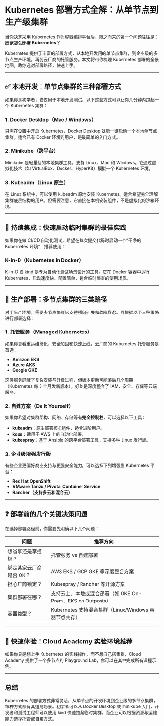# Kubernetes 部署方式全解：从单节点到生产级集群

当你决定采用 Kubernetes 作为容器编排平台后，随之而来的第一个问题往往是：**应该怎么部署 Kubernetes？**

Kubernetes 提供了丰富的部署方式，从本地开发用的单节点集群，到企业级的多节点生产环境，再到云厂商的托管服务。本文将带你梳理 Kubernetes 部署的全景地图，助你选对部署路径，快速上手。

---

## ✅ 本地开发：单节点集群的三种部署方式

如果你是初学者，或仅用于本地开发测试，以下这些方式可以让你几分钟内跑起一个 Kubernetes 集群：

### 1. Docker Desktop（Mac / Windows）

只需在设置中开启 Kubernetes，Docker Desktop 就能一键启动一个本地单节点集群。适合已有 Docker 环境的用户，是最简单的入门方式。

### 2. Minikube（跨平台）

Minikube 是轻量级的本地集群工具，支持 Linux、Mac 和 Windows。它通过虚拟化技术（如 VirtualBox、Docker、HyperKit）模拟一个 Kubernetes 环境。

### 3. Kubeadm（Linux 原生）

在 Linux 系统中，可以使用 kubeadm 原地安装 Kubernetes。适合希望完全理解集群底层结构的用户。但需要注意，它直接在本机安装组件，不是虚拟化的沙箱环境。

---

## 🧪 持续集成：快速启动临时集群的最佳实践

如果你在做 CI/CD 自动化测试，希望在每次提交代码时启动一个“干净的 Kubernetes 环境”，推荐使用：

### K-in-D（Kubernetes in Docker）

K-in-D 或 kind 是专为自动化测试场景设计的工具。它在 Docker 容器中运行 Kubernetes，启动速度快、配置简单，适合临时集群的使用场景。

---

## 🚀 生产部署：多节点集群的三类路径

对于生产环境，需要多节点集群以支持横向扩展和故障容忍。可根据以下三种策略进行部署选择：

### 1. 托管服务（Managed Kubernetes）

如果你更看重运维简化、安全加固和快速上线，云厂商的 Kubernetes 托管服务是首选：

- **Amazon EKS**
- **Azure AKS**
- **Google GKE**

这类服务屏蔽了复杂安装与升级过程，但版本更新可能落后几个周期（Kubernetes 每 3 个月发新版本）。好处是深度整合了 IAM、安全、存储等云端服务。

### 2. 自建方案（Do It Yourself）

如果你希望对集群架构、网络、存储等有**完全控制权**，可以选择以下工具：

- **kubeadm**：原生部署核心组件，适合进阶用户。
- **kops**：适用于 AWS 上的自动化部署。
- **kubespray**：基于 Ansible 的跨平台部署工具，支持多种 Linux 发行版。

### 3. 企业级增强发行版

有些企业更偏好商业支持与更强安全能力，可以选择下列增强型 Kubernetes 平台：

- **Red Hat OpenShift**
- **VMware Tanzu / Pivotal Container Service**
- **Rancher（支持多云和混合云）**

---

## ❓ 部署前的几个关键决策问题

在选择部署路径前，你需要先明确以下几个问题：

| 问题                    | 推荐方向                                                    |
| ----------------------- | ----------------------------------------------------------- |
| 想省事还是掌控权？      | 托管服务 vs 自建部署                                        |
| 绑定某家云厂商是否 OK？ | AWS EKS / GCP GKE 等深度整合方案                            |
| 担心厂商锁定？          | Kubespray / Rancher 等开源方案                              |
| 集群部署在哪？          | 支持云上、本地或混合部署（如 GKE On-Prem、EKS on Outposts） |
| 容器类型？              | Kubernetes 支持混合集群（Linux/Windows 容器节点共存）       |

---

## 🧪 快速体验：Cloud Academy 实验环境推荐

如果你只是想上手 Kubernetes 的实践操作，而不想自己搭集群，Cloud Academy 提供了一个多节点的 Playground Lab，你可以在其中完成所有课程示例。

---

## 总结

Kubernetes 的部署方式非常灵活，从单节点的开发环境到企业级的多节点集群，每种方式都有其适用场景。初学者可以从 Docker Desktop 或 minikube 入门，开发者和测试工程师可以使用 kind 快速拉起临时集群，而企业可以根据资源与运维能力选择托管或自建方式。
